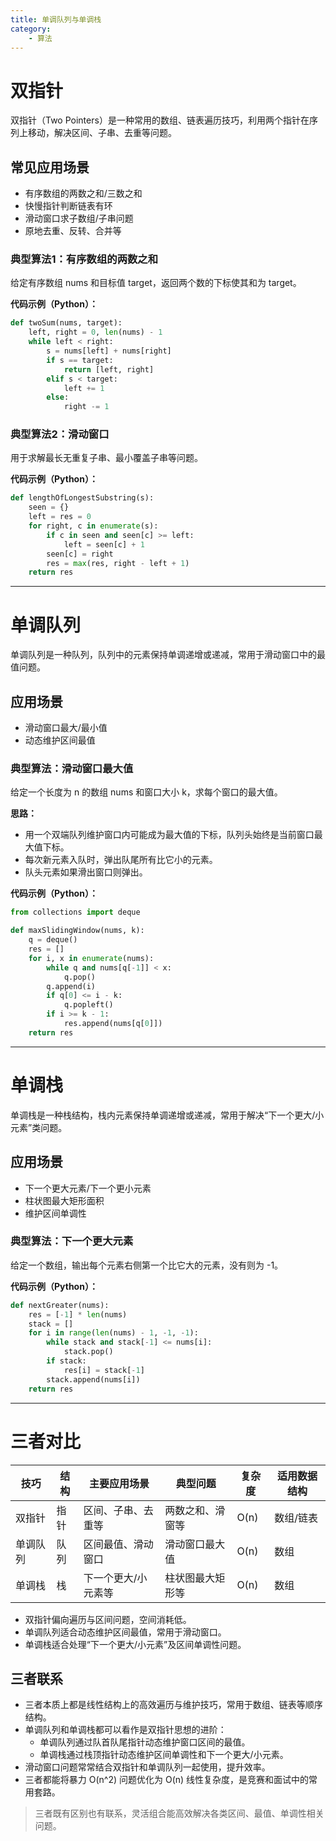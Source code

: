 ```yaml
---
title: 单调队列与单调栈
category:
    - 算法
---
```


# 双指针

双指针（Two Pointers）是一种常用的数组、链表遍历技巧，利用两个指针在序列上移动，解决区间、子串、去重等问题。

## 常见应用场景
- 有序数组的两数之和/三数之和
- 快慢指针判断链表有环
- 滑动窗口求子数组/子串问题
- 原地去重、反转、合并等

### 典型算法1：有序数组的两数之和
给定有序数组 nums 和目标值 target，返回两个数的下标使其和为 target。

**代码示例（Python）：**
```python
def twoSum(nums, target):
    left, right = 0, len(nums) - 1
    while left < right:
        s = nums[left] + nums[right]
        if s == target:
            return [left, right]
        elif s < target:
            left += 1
        else:
            right -= 1
```

### 典型算法2：滑动窗口
用于求解最长无重复子串、最小覆盖子串等问题。

**代码示例（Python）：**
```python
def lengthOfLongestSubstring(s):
    seen = {}
    left = res = 0
    for right, c in enumerate(s):
        if c in seen and seen[c] >= left:
            left = seen[c] + 1
        seen[c] = right
        res = max(res, right - left + 1)
    return res
```

---

# 单调队列

单调队列是一种队列，队列中的元素保持单调递增或递减，常用于滑动窗口中的最值问题。

## 应用场景
- 滑动窗口最大/最小值
- 动态维护区间最值

### 典型算法：滑动窗口最大值
给定一个长度为 n 的数组 nums 和窗口大小 k，求每个窗口的最大值。

**思路：**
- 用一个双端队列维护窗口内可能成为最大值的下标，队列头始终是当前窗口最大值下标。
- 每次新元素入队时，弹出队尾所有比它小的元素。
- 队头元素如果滑出窗口则弹出。

**代码示例（Python）：**
```python
from collections import deque

def maxSlidingWindow(nums, k):
    q = deque()
    res = []
    for i, x in enumerate(nums):
        while q and nums[q[-1]] < x:
            q.pop()
        q.append(i)
        if q[0] <= i - k:
            q.popleft()
        if i >= k - 1:
            res.append(nums[q[0]])
    return res
```

---

# 单调栈

单调栈是一种栈结构，栈内元素保持单调递增或递减，常用于解决“下一个更大/小元素”类问题。

## 应用场景
- 下一个更大元素/下一个更小元素
- 柱状图最大矩形面积
- 维护区间单调性

### 典型算法：下一个更大元素
给定一个数组，输出每个元素右侧第一个比它大的元素，没有则为 -1。

**代码示例（Python）：**
```python
def nextGreater(nums):
    res = [-1] * len(nums)
    stack = []
    for i in range(len(nums) - 1, -1, -1):
        while stack and stack[-1] <= nums[i]:
            stack.pop()
        if stack:
            res[i] = stack[-1]
        stack.append(nums[i])
    return res
```

---

# 三者对比

| 技巧       | 结构   | 主要应用场景           | 典型问题           | 复杂度 | 适用数据结构 |
|------------|--------|------------------------|--------------------|--------|--------------|
| 双指针     | 指针   | 区间、子串、去重等     | 两数之和、滑窗等   | O(n)   | 数组/链表     |
| 单调队列   | 队列   | 区间最值、滑动窗口     | 滑动窗口最大值     | O(n)   | 数组          |
| 单调栈     | 栈     | 下一个更大/小元素等    | 柱状图最大矩形等   | O(n)   | 数组          |

- 双指针偏向遍历与区间问题，空间消耗低。
- 单调队列适合动态维护区间最值，常用于滑动窗口。
- 单调栈适合处理“下一个更大/小元素”及区间单调性问题。

## 三者联系
- 三者本质上都是线性结构上的高效遍历与维护技巧，常用于数组、链表等顺序结构。
- 单调队列和单调栈都可以看作是双指针思想的进阶：
  - 单调队列通过队首队尾指针动态维护窗口区间的最值。
  - 单调栈通过栈顶指针动态维护区间单调性和下一个更大/小元素。
- 滑动窗口问题常常结合双指针和单调队列一起使用，提升效率。
- 三者都能将暴力 O(n^2) 问题优化为 O(n) 线性复杂度，是竞赛和面试中的常用套路。

> 三者既有区别也有联系，灵活组合能高效解决各类区间、最值、单调性相关问题。

